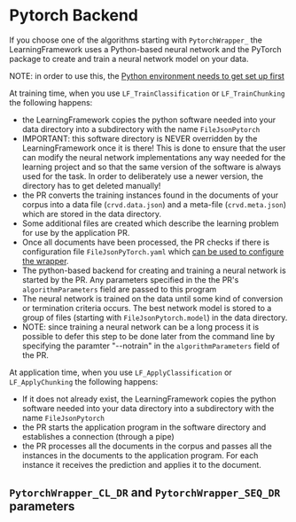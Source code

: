# Pytorch Backend

If you choose one of the algorithms starting with `PytorchWrapper_` the LearningFramework
uses a Python-based neural network and the PyTorch package to create and train a 
neural network model on your data.

NOTE: in order to use this, the [Python environment needs to get set up first](Preparation)

At training time, when you use `LF_TrainClassification` or `LF_TrainChunking` the following
happens:
* the LearningFramework copies the python software needed into your data directory into a subdirectory with the name `FileJsonPytorch`
* IMPORTANT: this software directory is NEVER overridden by the LearningFramework once it is there! This is done to ensure that the user can modify the neural network implementations any way needed for the 
learning project and so that the same version of the software is always used for the task. 
In order to deliberately use a newer version, the directory has to get deleted manually!
* the PR converts the training instances found in the documents of your corpus into a data file 
  (`crvd.data.json`) and a meta-file (`crvd.meta.json`) which are stored in the data directory.
* Some additional files are created which describe the learning problem for use by the application PR.
* Once all documents have been processed, the PR checks if there is configuration file `FileJsonPyTorch.yaml` which [can be used to configure the wrapper](WrapperConfig).
* The python-based backend for creating and training a neural network is started by the PR. Any parameters
  specified in the the PR's `algorithmParameters` field are passed to this program
* The neural network is trained on the data until some kind of conversion or termination criteria 
  occurs. The best network model is stored to a group of files (starting with `FileJsonPytorch.model`)
   in the data directory.
* NOTE: since training a neural network can be a long process it is possible to defer this step 
  to be done later from the command line by specifying the paramter "--notrain" in the `algorithmParameters` field of the PR.

At application time, when you use `LF_ApplyClassification` or `LF_ApplyChunking` the following happens:
* If it does not already exist, the LearningFramework copies the python software needed into your data directory into a subdirectory with the name `FileJsonPytorch`
* the PR starts the application program in the software directory and establishes a connection (through a pipe)
* the PR processes all the documents in the corpus and passes all the instances in the documents to the 
  application program. For each instance it receives the prediction and applies it to the document.


## `PytorchWrapper_CL_DR` and `PytorchWrapper_SEQ_DR` parameters


